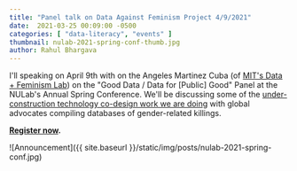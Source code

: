 ```yaml
---
title: "Panel talk on Data Against Feminism Project 4/9/2021"
date:  2021-03-25 00:09:00 -0500
categories: [ "data-literacy", "events" ]
thumbnail: nulab-2021-spring-conf-thumb.jpg
author: Rahul Bhargava
---
```


I'll speaking on April 9th with on the Angeles Martinez Cuba (of [MIT's Data + Feminism Lab](https://dataplusfeminism.mit.edu)) on the "Good Data / Data for [Public] Good" Panel at the NULab's Annual Spring Conference. We'll be discussing some of the [under-construction technology co-design work we are doing](/projects/counterdata-network.html) with global advocates compiling databases of gender-related killings.

**[Register now](https://calendar.northeastern.edu/event/nulab_spring_conference_9663?utm_campaign=widget&utm_medium=widget&utm_source=Northeastern+University#_ga=2.140405043.100433401.1616432673-326101797.1593791775).**

![Announcement]({{ site.baseurl }}/static/img/posts/nulab-2021-spring-conf.jpg)
